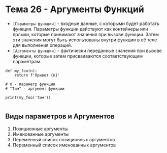 # Тема 26 - Аргументы Функций

- `[Параметры функции]` - входные данные, с которыми будет работать функция. Параметры функции действуют как контейнеры или ярлыки, которые принимают значения при вызове функции. Затем эти значения могут быть использованы внутри функции в её теле для выполнения операций.
- `[Аргументы функции]` - фактически переданные значения при вызове функции, которые затем присваиваются соответствующим параметрам.
```
def my_foo(n):
    return f'Привет {n}'

# n - параметр функции
# "Тим" - аргумент функции

print(my_foo('Тим'))
```
#
## Виды параметров и Аргументов

1) Позиционные аргументы
2) Именованные аргументы
3) Переменный список позиционных аргументов
4) Переменный список именованных аргументов
